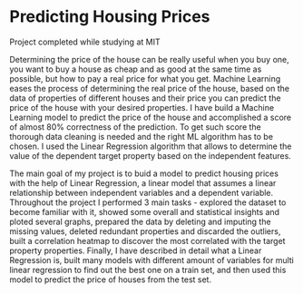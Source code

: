 # Predicting Housing Prices

Project completed while studying at MIT

Determining the price of the house can be really useful when you buy one, you want to buy a house as cheap and as good at the same time as possible, but how to pay a real price for what you get. Machine Learning eases the process of determining the real price of the house, based on the data of properties of different houses and their price you can predict the price of the house with your desired properties. I have build a Machine Learning model to predict the price of the house and accomplished a score of almost 80% correctness of the prediction. To get such score the thorough data cleaning is needed and the right ML algorithm has to be chosen. I used the Linear Regression algorithm that allows to determine the value of the dependent target property based on the independent features.

The main goal of my project is to buid a model to predict housing prices with the help of Linear Regression, a linear model that assumes a linear relationship between independent variables and a dependent variable. Throughout the project I performed 3 main tasks - explored the dataset to become familiar with it, showed some overall and statistical insights and ploted several graphs, prepared the data by deleting and imputing the missing values, deleted redundant properties and discarded the outliers, built a correlation heatmap to discover the most correlated with the target property properties. Finally, I have described in detail what a Linear Regression is, built many models with different amount of variables for multi linear regression to find out the best one on a train set, and then used this model to predict the price of houses from the test set.

